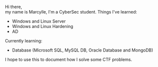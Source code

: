 <br>Hi there,</br>
my name is Marcylle, I'm a CyberSec student.
Things I've learned:
  - Windows and Linux Server
  - Windows and Linux Hardening
  - AD

Currently learning:
  - Database (Microsoft SQL, MySQL DB, Oracle Database and MongoDB)</br>

I hope to use this to document how I solve some CTF problems.
